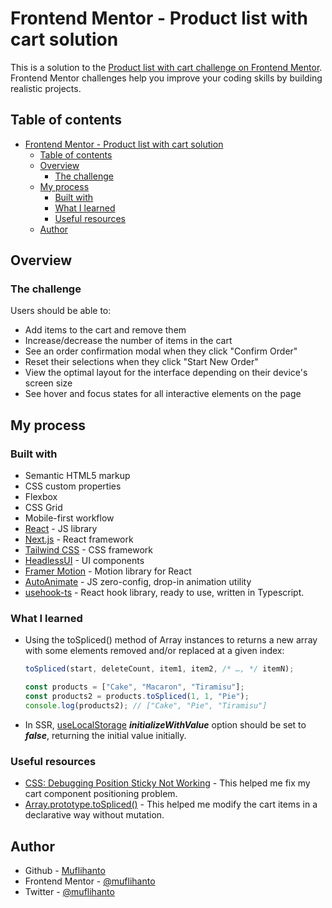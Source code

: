 # Frontend Mentor - Product list with cart solution

This is a solution to the [Product list with cart challenge on Frontend Mentor](https://www.frontendmentor.io/challenges/product-list-with-cart-5MmqLVAp_d). Frontend Mentor challenges help you improve your coding skills by building realistic projects.

## Table of contents

- [Frontend Mentor - Product list with cart solution](#frontend-mentor---product-list-with-cart-solution)
  - [Table of contents](#table-of-contents)
  - [Overview](#overview)
    - [The challenge](#the-challenge)
  - [My process](#my-process)
    - [Built with](#built-with)
    - [What I learned](#what-i-learned)
    - [Useful resources](#useful-resources)
  - [Author](#author)

## Overview

### The challenge

Users should be able to:

- Add items to the cart and remove them
- Increase/decrease the number of items in the cart
- See an order confirmation modal when they click "Confirm Order"
- Reset their selections when they click "Start New Order"
- View the optimal layout for the interface depending on their device's screen size
- See hover and focus states for all interactive elements on the page

<!-- ### Screenshot

![](./screenshot.jpg)

Add a screenshot of your solution. The easiest way to do this is to use Firefox to view your project, right-click the page and select "Take a Screenshot". You can choose either a full-height screenshot or a cropped one based on how long the page is. If it's very long, it might be best to crop it.

Alternatively, you can use a tool like [FireShot](https://getfireshot.com/) to take the screenshot. FireShot has a free option, so you don't need to purchase it.

Then crop/optimize/edit your image however you like, add it to your project, and update the file path in the image above.

### Links

- Solution URL: [Add solution URL here](https://your-solution-url.com)
- Live Site URL: [Add live site URL here](https://your-live-site-url.com) -->

## My process

### Built with

- Semantic HTML5 markup
- CSS custom properties
- Flexbox
- CSS Grid
- Mobile-first workflow
- [React](https://reactjs.org/) - JS library
- [Next.js](https://nextjs.org/) - React framework
- [Tailwind CSS](https://tailwindcss.com/) - CSS framework
- [HeadlessUI](https://headlessui.com/) - UI components
- [Framer Motion](https://www.framer.com/motion/) - Motion library for React
- [AutoAnimate](https://auto-animate.formkit.com/) - JS zero-config, drop-in animation utility
- [usehook-ts](https://usehooks-ts.com/) - React hook library, ready to use, written in Typescript.

### What I learned

<!-- Use this section to recap over some of your major learnings while working through this project. Writing these out and providing code samples of areas you want to highlight is a great way to reinforce your own knowledge.

To see how you can add code snippets, see below: -->

- Using the toSpliced() method of Array instances to returns a new array with some elements removed and/or replaced at a given index:
  ```js
  toSpliced(start, deleteCount, item1, item2, /* …, */ itemN);
  ```
  ```js
  const products = ["Cake", "Macaron", "Tiramisu"];
  const products2 = products.toSpliced(1, 1, "Pie");
  console.log(products2); // ["Cake", "Pie", "Tiramisu"]
  ```
- In SSR, [useLocalStorage](https://usehooks-ts.com/react-hook/use-local-storage) **_initializeWithValue_** option should be set to **_false_**, returning the initial value initially.

<!-- If you want more help with writing markdown, we'd recommend checking out [The Markdown Guide](https://www.markdownguide.org/) to learn more.

### Continued development

Use this section to outline areas that you want to continue focusing on in future projects. These could be concepts you're still not completely comfortable with or techniques you found useful that you want to refine and perfect.  -->

### Useful resources

- [CSS: Debugging Position Sticky Not Working](https://element.how/css-debugging-position-sticky-not-working/) - This helped me fix my cart component positioning problem.
- [Array.prototype.toSpliced()](https://developer.mozilla.org/en-US/docs/Web/JavaScript/Reference/Global_Objects/Array/toSpliced) - This helped me modify the cart items in a declarative way without mutation.

## Author

- Github - [Muflihanto](https://github.com/muflihanto)
- Frontend Mentor - [@muflihanto](https://www.frontendmentor.io/profile/muflihanto)
- Twitter - [@muflihanto](https://www.twitter.com/muflihanto)

<!-- ## Acknowledgments

This is where you can give a hat tip to anyone who helped you out on this project. Perhaps you worked in a team or got some inspiration from someone else's solution. This is the perfect place to give them some credit. -->
